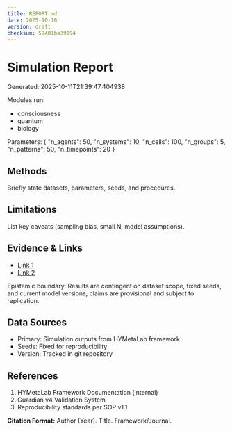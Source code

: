 ```yaml
---
title: REPORT.md
date: 2025-10-16
version: draft
checksum: 59401ba39194
---
```


# Simulation Report

Generated: 2025-10-11T21:39:47.404938

Modules run: 
- consciousness
- quantum
- biology

Parameters:
{
  "n_agents": 50,
  "n_systems": 10,
  "n_cells": 100,
  "n_groups": 5,
  "n_patterns": 50,
  "n_timepoints": 20
}

## Methods
Briefly state datasets, parameters, seeds, and procedures.

## Limitations
List key caveats (sampling bias, small N, model assumptions).

## Evidence & Links
- [Link 1](#)
- [Link 2](#)

Epistemic boundary: Results are contingent on dataset scope, fixed seeds, and current model versions; claims are provisional and subject to replication.

## Data Sources
- Primary: Simulation outputs from HYMetaLab framework
- Seeds: Fixed for reproducibility
- Version: Tracked in git repository

## References
1. HYMetaLab Framework Documentation (internal)
2. Guardian v4 Validation System
3. Reproducibility standards per SOP v1.1

**Citation Format:** Author (Year). Title. Framework/Journal.
